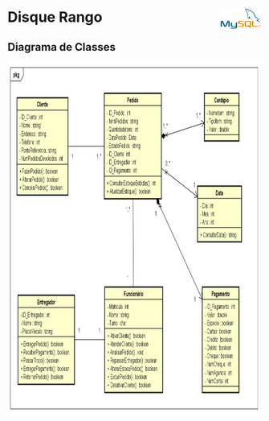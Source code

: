 # Disque Rango <img src="img/mysql.png" width="80" height="40" align="right">


## Diagrama de Classes

<img src="diagrama_uml/diagrama de classes.png" width="1213" height="700" align="right">
